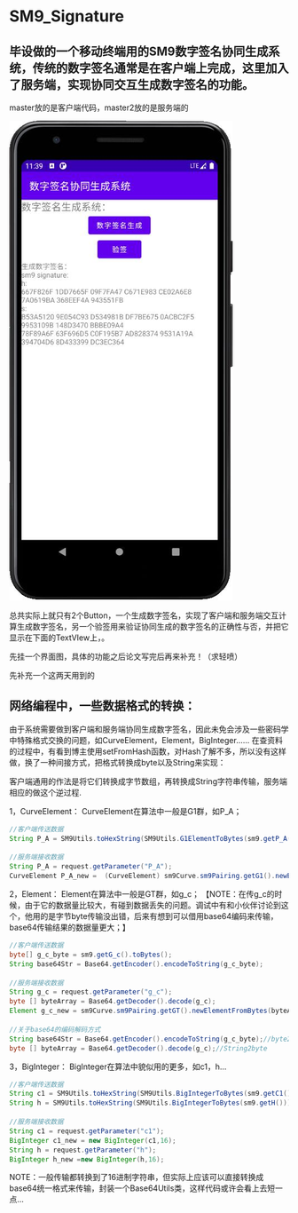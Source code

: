 # SM9_Signature
毕设做的一个移动终端用的SM9数字签名协同生成系统，传统的数字签名通常是在客户端上完成，这里加入了服务端，实现协同交互生成数字签名的功能。
------
master放的是客户端代码，master2放的是服务端的

![界面图](https://github.com/Ziyou-os/SM9_Signature/blob/master/View.jpg)

总共实际上就只有2个Button，一个生成数字签名，实现了客户端和服务端交互计算生成数字签名，另一个验签用来验证协同生成的数字签名的正确性与否，并把它显示在下面的TextVIew上，。

先挂一个界面图，具体的功能之后论文写完后再来补充！（求轻喷）

先补充一个这两天用到的

## 网络编程中，一些数据格式的转换：

  由于系统需要做到客户端和服务端协同生成数字签名，因此未免会涉及一些密码学中特殊格式交换的问题，如CurveElement，Element，BigInteger......
  在查资料的过程中，有看到博主使用setFromHash函数，对Hash了解不多，所以没有这样做，换了一种间接方式，把格式转换成byte以及String来实现：
  
  客户端通用的作法是将它们转换成字节数组，再转换成String字符串传输，服务端相应的做这个逆过程.
  
  1，CurveElement： CurveElement在算法中一般是G1群，如P_A；
```Java
//客户端传送数据
String P_A = SM9Utils.toHexString(SM9Utils.G1ElementToBytes(sm9.getP_A()));

//服务端接收数据
String P_A = request.getParameter("P_A");
CurveElement P_A_new =  (CurveElement) sm9Curve.sm9Pairing.getG1().newElementFromBytes(Hex.decode(P_A));//这里decode就是解码成byte数组
```

 2，Element： Element在算法中一般是GT群，如g_c；
 【NOTE：在传g_c的时候，由于它的数据量比较大，有碰到数据丢失的问题。调试中有和小伙伴讨论到这个，他用的是字节byte传输没出错，后来有想到可以借用base64编码来传输，base64传输结果的数据量更大；】
```Java
//客户端传送数据
byte[] g_c_byte = sm9.getG_c().toBytes();
String base64Str = Base64.getEncoder().encodeToString(g_c_byte);

//服务端接收数据
String g_c = request.getParameter("g_c");
byte [] byteArray = Base64.getDecoder().decode(g_c);
Element g_c_new = sm9Curve.sm9Pairing.getGT().newElementFromBytes(byteArray);

//关于base64的编码解码方式
String base64Str = Base64.getEncoder().encodeToString(g_c_byte);//byte2String
byte [] byteArray = Base64.getDecoder().decode(g_c);//String2byte
```

  3，BigInteger： BigInteger在算法中貌似用的更多，如c1，h...
```Java
//客户端传送数据
String c1 = SM9Utils.toHexString(SM9Utils.BigIntegerToBytes(sm9.getC1()));
String h = SM9Utils.toHexString(SM9Utils.BigIntegerToBytes(sm9.getH()));

//服务端接收数据
String c1 = request.getParameter("c1");
BigInteger c1_new = new BigInteger(c1,16);
String h = request.getParameter("h");
BigInteger h_new =new BigInteger(h,16);
```

NOTE：一般传输都转换到了16进制字符串，但实际上应该可以直接转换成base64统一格式来传输，封装一个Base64Utils类，这样代码或许会看上去短一点...
